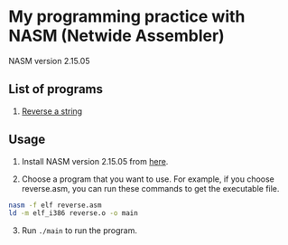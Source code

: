 # My programming practice with NASM (Netwide Assembler)

NASM version 2.15.05

## List of programs

1. [Reverse a string](./reverse.asm)

## Usage
1. Install NASM version 2.15.05 from [here](https://www.nasm.us/).

2. Choose a program that you want to use. For example, if you choose reverse.asm, you can run these commands to get the executable file.

```bash
nasm -f elf reverse.asm
ld -m elf_i386 reverse.o -o main
```

3. Run ```./main``` to run the program.